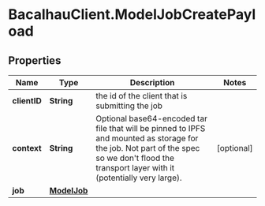 # BacalhauClient.ModelJobCreatePayload

## Properties
Name | Type | Description | Notes
------------ | ------------- | ------------- | -------------
**clientID** | **String** | the id of the client that is submitting the job | 
**context** | **String** | Optional base64-encoded tar file that will be pinned to IPFS and mounted as storage for the job. Not part of the spec so we don&#x27;t flood the transport layer with it (potentially very large). | [optional] 
**job** | [**ModelJob**](ModelJob.md) |  | 
